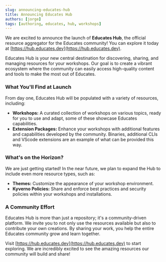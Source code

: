 ```yaml
---
slug: announcing-educates-hub
title: Announcing Educates Hub
authors: [jorge]
tags: [authoring, educates, hub, workshops]
---
```


We are excited to announce the launch of **Educates Hub**, the official resource aggregator for the Educates community! You can explore it today at [https://hub.educates.dev](https://hub.educates.dev).

Educates Hub is your new central destination for discovering, sharing, and managing resources for your workshops. Our goal is to create a vibrant ecosystem where the community can easily access high-quality content and tools to make the most out of Educates.

<!-- truncate -->

### What You'll Find at Launch

From day one, Educates Hub will be populated with a variety of resources, including:

*   **Workshops:** A curated collection of workshops on various topics, ready for you to use and adapt, some of these showcase Educates capabilities.
*   **Extension Packages:** Enhance your workshops with additional features and capabilities developed by the community. Binaries, additional CLIs and VScode extensions are an example of what can be provided this way.

### What's on the Horizon?

We are just getting started! In the near future, we plan to expand the Hub to include even more resource types, such as:

*   **Themes:** Customize the appearance of your workshop environment.
*   **Kyverno Policies:** Share and enforce best practices and security policies within your workshops and installations.

### A Community Effort

Educates Hub is more than just a repository; it's a community-driven platform. We invite you to not only use the resources available but also to contribute your own creations. By sharing your work, you help the entire Educates community grow and learn together.

Visit [https://hub.educates.dev](https://hub.educates.dev) to start exploring. We are incredibly excited to see the amazing resources our community will build and share!


